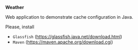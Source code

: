 **Weather**

Web application to demonstrate cache configuration in Java.

Please, install 
- `Glassfish` (https://glassfish.java.net/download.html)
- `Maven` (https://maven.apache.org/download.cgi)
